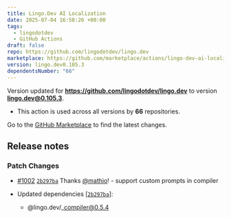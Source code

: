 ```yaml
---
title: Lingo.Dev AI Localization
date: 2025-07-04 16:58:26 +00:00
tags:
  - lingodotdev
  - GitHub Actions
draft: false
repo: https://github.com/lingodotdev/lingo.dev
marketplace: https://github.com/marketplace/actions/lingo-dev-ai-localization
version: lingo.dev0.105.3
dependentsNumber: "66"
---
```



Version updated for **https://github.com/lingodotdev/lingo.dev** to version **lingo.dev@0.105.3**.
- This action is used across all versions by **66** repositories.

Go to the [GitHub Marketplace](https://github.com/marketplace/actions/lingo-dev-ai-localization) to find the latest changes.

## Release notes

### Patch Changes

-   [#1002](https://github.com/lingodotdev/lingo.dev/pull/1002) [`2b297ba`](https://github.com/lingodotdev/lingo.dev/commit/2b297babe76f9799c5154d9421fecd1ebbe1bb72) Thanks [@mathio](https://github.com/mathio)! - support custom prompts in compiler

-   Updated dependencies \[[`2b297ba`](https://github.com/lingodotdev/lingo.dev/commit/2b297babe76f9799c5154d9421fecd1ebbe1bb72)]:
    -   @lingo.dev/\_compiler@0.5.4

